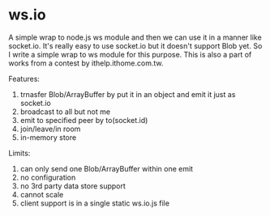 ws.io
=====

A simple wrap to node.js ws module and then we can use it in a manner like socket.io. It's really easy to use socket.io but it doesn't support Blob yet. So I write a simple wrap to ws module for this purpose. This is also a part of works from a contest by ithelp.ithome.com.tw.

Features:
1. trnasfer Blob/ArrayBuffer by put it in an object and emit it just as socket.io
2. broadcast to all but not me
3. emit to specified peer by to(socket.id)
4. join/leave/in room
5. in-memory store

Limits:
1. can only send one Blob/ArrayBuffer within one emit
2. no configuration
3. no 3rd party data store support
4. cannot scale 
5. client support is in a single static ws.io.js file


